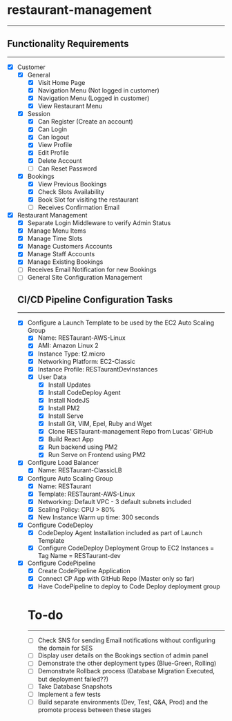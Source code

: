 # restaurant-management
---
## Functionality Requirements
---
- [x]  Customer
    - [x]  General
        - [x]  Visit Home Page
        - [x]  Navigation Menu (Not logged in customer)
        - [x]  Navigation Menu (Logged in customer)
        - [x]  View Restaurant Menu
    - [x]  Session
        - [x]  Can Register (Create an account)
        - [x]  Can Login
        - [x]  Can logout
        - [x]  View Profile
        - [x]  Edit Profile
        - [x]  Delete Account
        - [ ]  Can Reset Password
    - [x]  Bookings
        - [x]  View Previous Bookings
        - [x]  Check Slots Availability
        - [x]  Book Slot for visiting the restaurant
        - [ ]  Receives Confirmation Email
- [x]  Restaurant Management
    - [x]  Separate Login Middleware to verify Admin Status
    - [x]  Manage Menu Items
    - [x]  Manage Time Slots
    - [x]  Manage Customers Accounts
    - [x]  Manage Staff Accounts
    - [x]  Manage Existing Bookings
    - [ ]  Receives Email Notification for new Bookings
    - [ ]  General Site Configuration Management

    ## CI/CD Pipeline Configuration Tasks
    ---
    - [x]  Configure a Launch Template to be used by the EC2 Auto Scaling Group
        - [x]  Name: RESTaurant-AWS-Linux
        - [x]  AMI: Amazon Linux 2
        - [x]  Instance Type: t2.micro
        - [x]  Networking Platform: EC2-Classic
        - [x]  Instance Profile: RESTaurantDevInstances
        - [x]  User Data
            - [x]  Install Updates
            - [x]  Install CodeDeploy Agent
            - [x]  Install NodeJS
            - [x]  Install PM2
            - [x]  Install Serve
            - [x]  Install Git, VIM, Epel, Ruby and Wget
            - [x]  Clone RESTaurant-management Repo from Lucas' GitHub
            - [x]  Build React App
            - [x]  Run backend using PM2
            - [x]  Run Serve on Frontend using PM2
    - [x]  Configure Load Balancer
        - [x]  Name: RESTaurant-ClassicLB
    - [x]  Configure Auto Scaling Group
        - [x]  Name: RESTaurant
        - [x]  Template: RESTaurant-AWS-Linux
        - [x]  Networking: Default VPC - 3 default subnets included
        - [x]  Scaling Policy: CPU > 80%
        - [x]  New Instance Warm up time: 300 seconds
    - [x]  Configure CodeDeploy
        - [x]  CodeDeploy Agent Installation included as part of Launch Template
        - [x]  Configure CodeDeploy Deployment Group to EC2 Instances = Tag Name = RESTaurant-dev
    - [x]  Configure CodePipeline
        - [x]  Create CodePipeline Application
        - [x]  Connect CP App with GitHub Repo (Master only so far)
        - [x]  Have CodePipeline to deploy to Code Deploy deployment group

        # To-do
        ---
        - [ ]  Check SNS for sending Email notifications without configuring the domain for SES
        - [ ]  Display user details on the Bookings section of admin panel
        - [ ]  Demonstrate the other deployment types (Blue-Green, Rolling)
        - [ ]  Demonstrate Rollback process (Database Migration Executed, but deployment failed??)
        - [ ]  Take Database Snapshots
        - [ ]  Implement a few tests
        - [ ]  Build separate environments (Dev, Test, Q&A, Prod) and the promote process between these stages